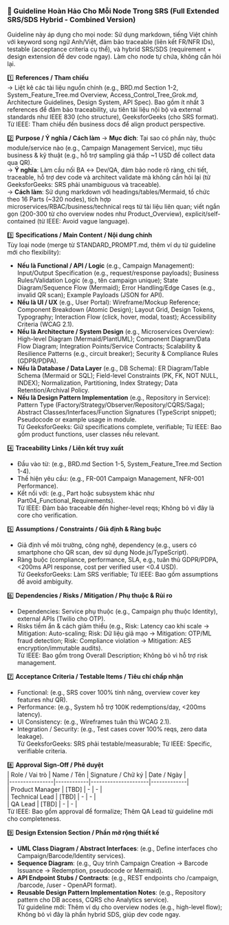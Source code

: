 ### 🧩 Guideline Hoàn Hảo Cho Mỗi Node Trong SRS (Full Extended SRS/SDS Hybrid - Combined Version)

Guideline này áp dụng cho mọi node: Sử dụng markdown, tiếng Việt chính với keyword song ngữ Anh/Việt, đảm bảo traceable (liên kết FR/NFR IDs), testable (acceptance criteria cụ thể), và hybrid SRS/SDS (requirement + design extension để dev code ngay). Làm cho node tự chứa, không cần hỏi lại.

1️⃣ **References / Tham chiếu**  
→ Liệt kê các tài liệu nguồn chính (e.g., BRD.md Section 1-2, System_Feature_Tree.md Overview, Access_Control_Tree_Grok.md, Architecture Guidelines, Design System, API Spec). Bao gồm ít nhất 3 references để đảm bảo traceability, ưu tiên tài liệu nội bộ và external standards như IEEE 830 (cho structure), GeeksforGeeks (cho SRS format). Từ IEEE: Tham chiếu đến business docs để align product perspective.

2️⃣ **Purpose / Ý nghĩa / Cách làm** 
→ **Mục đích**: Tại sao có phần này, thuộc module/service nào (e.g., Campaign Management Service), mục tiêu business & kỹ thuật (e.g., hỗ trợ sampling giá thấp ~1 USD để collect data qua QR).  
→ **Ý nghĩa**: Làm cầu nối BA ↔ Dev/QA, đảm bảo node rõ ràng, chi tiết, traceable, hỗ trợ dev code và architect validate mà không cần hỏi lại (từ GeeksforGeeks: SRS phải unambiguous và traceable).  
→ **Cách làm**: Sử dụng markdown với headings/tables/Mermaid, tổ chức theo 16 Parts (~320 nodes), tích hợp microservices/RBAC/business/technical reqs từ tài liệu liên quan; viết ngắn gọn (200-300 từ cho overview nodes như Product_Overview), explicit/self-contained (từ IEEE: Avoid vague language).

3️⃣ **Specifications / Main Content / Nội dung chính**  
Tùy loại node (merge từ STANDARD_PROMPT.md, thêm ví dụ từ guideline mới cho flexibility):  
- **Nếu là Functional / API / Logic** (e.g., Campaign Management): Input/Output Specification (e.g., request/response payloads); Business Rules/Validation Logic (e.g., tên campaign unique); State Diagram/Sequence Flow (Mermaid); Error Handling/Edge Cases (e.g., invalid QR scan); Example Payloads (JSON for API).  
- **Nếu là UI / UX** (e.g., User Portal): Wireframe/Mockup Reference; Component Breakdown (Atomic Design); Layout Grid, Design Tokens, Typography; Interaction Flow (click, hover, modal, toast); Accessibility Criteria (WCAG 2.1).  
- **Nếu là Architecture / System Design** (e.g., Microservices Overview): High-level Diagram (Mermaid/PlantUML); Component Diagram/Data Flow Diagram; Integration Points/Service Contracts; Scalability & Resilience Patterns (e.g., circuit breaker); Security & Compliance Rules (GDPR/PDPA).  
- **Nếu là Database / Data Layer** (e.g., DB Schema): ER Diagram/Table Schema (Mermaid or SQL); Field-level Constraints (PK, FK, NOT NULL, INDEX); Normalization, Partitioning, Index Strategy; Data Retention/Archival Policy.  
- **Nếu là Design Pattern Implementation** (e.g., Repository in Service): Pattern Type (Factory/Strategy/Observer/Repository/CQRS/Saga); Abstract Classes/Interfaces/Function Signatures (TypeScript snippet); Pseudocode or example usage in module.  
Từ GeeksforGeeks: Giữ specifications complete, verifiable; Từ IEEE: Bao gồm product functions, user classes nếu relevant.

4️⃣ **Traceability Links / Liên kết truy xuất**  
- Đầu vào từ: (e.g., BRD.md Section 1-5, System_Feature_Tree.md Section 1-4).  
- Thể hiện yêu cầu: (e.g., FR-001 Campaign Management, NFR-001 Performance).  
- Kết nối với: (e.g., Part hoặc subsystem khác như Part04_Functional_Requirements).  
Từ IEEE: Đảm bảo traceable đến higher-level reqs; Không bỏ vì đây là core cho verification.

5️⃣ **Assumptions / Constraints / Giả định & Ràng buộc**  
- Giả định về môi trường, công nghệ, dependency (e.g., users có smartphone cho QR scan, dev sử dụng Node.js/TypeScript).  
- Ràng buộc (compliance, performance, SLA, e.g., tuân thủ GDPR/PDPA, <200ms API response, cost per verified user <0.4 USD).  
Từ GeeksforGeeks: Làm SRS verifiable; Từ IEEE: Bao gồm assumptions để avoid ambiguity.

6️⃣ **Dependencies / Risks / Mitigation / Phụ thuộc & Rủi ro**  
- Dependencies: Service phụ thuộc (e.g., Campaign phụ thuộc Identity), external APIs (Twilio cho OTP).  
- Risks tiềm ẩn & cách giảm thiểu (e.g., Risk: Latency cao khi scale → Mitigation: Auto-scaling; Risk: Dữ liệu giả mạo → Mitigation: OTP/ML fraud detection; Risk: Compliance violation → Mitigation: AES encryption/immutable audits).  
Từ IEEE: Bao gồm trong Overall Description; Không bỏ vì hỗ trợ risk management.

7️⃣ **Acceptance Criteria / Testable Items / Tiêu chí chấp nhận**  
- Functional: (e.g., SRS cover 100% tính năng, overview cover key features như QR).  
- Performance: (e.g., System hỗ trợ 100K redemptions/day, <200ms latency).  
- UI Consistency: (e.g., Wireframes tuân thủ WCAG 2.1).  
- Integration / Security: (e.g., Test cases cover 100% reqs, zero data leakage).  
Từ GeeksforGeeks: SRS phải testable/measurable; Từ IEEE: Specific, verifiable criteria.

8️⃣ **Approval Sign-Off / Phê duyệt**  
| Role / Vai trò | Name / Tên | Signature / Chữ ký | Date / Ngày |  
|----------------|------------|---------------------|-------------|  
| Product Manager | [TBD] | - | - |  
| Technical Lead | [TBD] | - | - |  
| QA Lead | [TBD] | - | - |  
Từ IEEE: Bao gồm approval để formalize; Thêm QA Lead từ guideline mới cho completeness.

9️⃣ **Design Extension Section / Phần mở rộng thiết kế**  
- **UML Class Diagram / Abstract Interfaces**: (e.g., Define interfaces cho Campaign/Barcode/Identity services).  
- **Sequence Diagram**: (e.g., Quy trình Campaign Creation → Barcode Issuance → Redemption, pseudocode or Mermaid).  
- **API Endpoint Stubs / Contracts**: (e.g., REST endpoints cho /campaign, /barcode, /user - OpenAPI format).  
- **Reusable Design Pattern Implementation Notes**: (e.g., Repository pattern cho DB access, CQRS cho Analytics service).  
Từ guideline mới: Thêm ví dụ cho overview nodes (e.g., high-level flow); Không bỏ vì đây là phần hybrid SDS, giúp dev code ngay.
